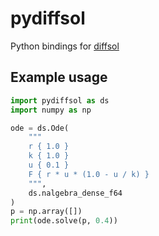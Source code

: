 # pydiffsol

Python bindings for [diffsol](https://github.com/martinjrobins/diffsol)

## Example usage

```py
import pydiffsol as ds
import numpy as np

ode = ds.Ode(
    """
    r { 1.0 }
    k { 1.0 }
    u { 0.1 }
    F { r * u * (1.0 - u / k) }
    """,
    ds.nalgebra_dense_f64
)
p = np.array([])
print(ode.solve(p, 0.4))
```